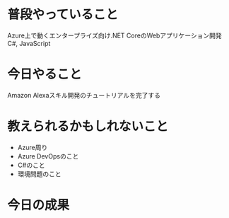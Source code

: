 # 普段やっていること
Azure上で動くエンタープライズ向け.NET CoreのWebアプリケーション開発  
C#, JavaScript

# 今日やること
Amazon Alexaスキル開発のチュートリアルを完了する

# 教えられるかもしれないこと
* Azure周り
* Azure DevOpsのこと
* C#のこと
* 環境問題のこと

# 今日の成果
